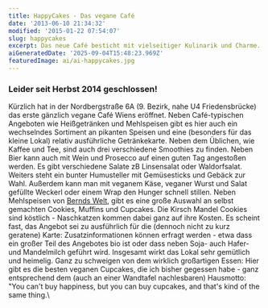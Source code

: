 ```yaml
---
title: HappyCakes - Das vegane Café
date: '2013-06-10 21:34:32'
modified: '2015-01-22 07:54:07'
slug: happycakes
excerpt: Das neue Café besticht mit vielseitiger Kulinarik und Charme.
aiGeneratedDate: '2025-09-04T15:48:23.969Z'
featuredImage: ai/ai-happycakes.jpg
---
```


### **Leider seit Herbst 2014 geschlossen!**

Kürzlich hat in der Nordbergstraße 6A (9. Bezirk, nahe U4 Friedensbrücke) das erste gänzlich vegane Café Wiens eröffnet. Neben Café-typischen Angeboten wie Heißgetränken und Mehlspeisen gibt es hier auch ein wechselndes Sortiment an pikanten Speisen und eine (besonders für das kleine Lokal) relativ ausführliche Getränkekarte. Neben dem Üblichen, wie Kaffee und Tee, sind auch drei verschiedene Smoothies zu finden. Neben Bier kann auch mit Wein und Prosecco auf einen guten Tag angestoßen werden. Es gibt verschiedene Salate zB Linsensalat oder Waldorfsalat. Weiters steht ein bunter Humusteller mit Gemüsesticks und Gebäck zur Wahl. Außerdem kann man mit veganem Käse, veganer Wurst und Salat gefüllte Weckerl oder einem Wrap den Hunger schnell stillen. Neben Mehlspeisen von [Bernds Welt](http://www.berndswelt.at/), gibt es eine große Auswahl an selbst gemachten Cookies, Muffins und Cupcakes. Die Kirsch Mandel Cookies sind köstlich - Naschkatzen kommen dabei ganz auf ihre Kosten. [<!-- Image removed (no copyright): vegan-happycakes-cupcake.jpg -->](https://www.veganblatt.com/i/vegan-happycakes-cupcake.jpg) Es scheint fast, das Angebot sei zu ausführlich für die (dennoch nicht zu kurz geratene) Karte: Zusatzinformationen können erfragt werden - etwa dass ein großer Teil des Angebotes bio ist oder dass neben Soja- auch Hafer- und Mandelmilch geführt wird. Insgesamt wirkt das Lokal sehr gemütlich und heimelig. Ganz zu schweigen von dem wirklich großartigen Essen: Hier gibt es die besten veganen Cupcakes, die ich bisher gegessen habe - ganz entsprechend dem (auch an einer Wandtafel nachlesbaren) Hausmotto: "You can't buy happiness, but you can buy cupcakes, and that's kind of the same thing.\\

